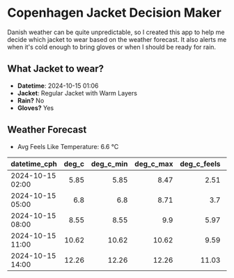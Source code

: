 
# Copenhagen Jacket Decision Maker

Danish weather can be quite unpredictable, so I created this app to help me decide which jacket to wear based on the weather forecast. 
It also alerts me when it's cold enough to bring gloves or when I should be ready for rain.

## What Jacket to wear?

- **Datetime**: 2024-10-15 01:06
- **Jacket**: Regular Jacket with Warm Layers
- **Rain?** No
- **Gloves?** Yes

## Weather Forecast
- Avg Feels Like Temperature: 6.6 °C

| datetime_cph     |   deg_c |   deg_c_min |   deg_c_max |   deg_c_feels | weather   | wind   | rain   |
|:-----------------|--------:|------------:|------------:|--------------:|:----------|:-------|:-------|
| 2024-10-15 02:00 |    5.85 |        5.85 |        8.47 |          2.51 | Clouds    | Low    | None   |
| 2024-10-15 05:00 |    6.8  |        6.8  |        8.71 |          3.7  | Clouds    | Low    | None   |
| 2024-10-15 08:00 |    8.55 |        8.55 |        9.9  |          5.97 | Clouds    | Low    | None   |
| 2024-10-15 11:00 |   10.62 |       10.62 |       10.62 |          9.59 | Clouds    | Low    | None   |
| 2024-10-15 14:00 |   12.26 |       12.26 |       12.26 |         11.03 | Clouds    | Low    | None   |
        